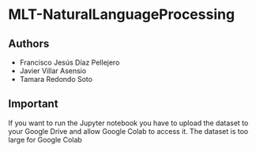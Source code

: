 # MLT-NaturalLanguageProcessing
## Authors
  - Francisco Jesús Díaz Pellejero
  - Javier Villar Asensio
  - Tamara Redondo Soto
## Important
If you want to run the Jupyter notebook you have to upload the dataset to your Google Drive and allow Google Colab to access it. The dataset is too large for Google Colab
